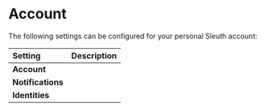 # Account

The following settings can be configured for your personal Sleuth account: 

| Setting | Description |
| :--- | :--- |
| **Account** |  |
| **Notifications** |  |
| **Identities** |  |

